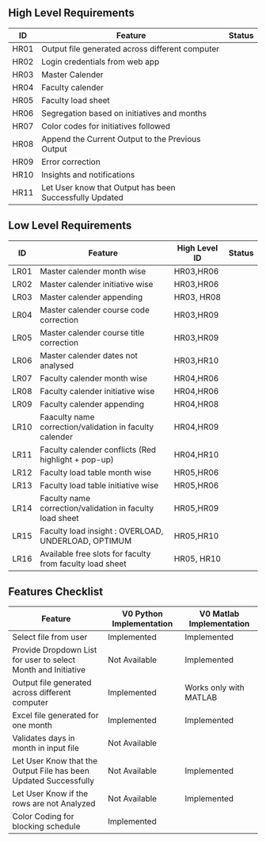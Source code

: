 ## High Level Requirements
|ID|Feature|Status|
|---|---|---|
HR01 |Output file generated across different computer|
HR02 |Login credentials from web app |
HR03 |Master Calender |
HR04 |Faculty calender |
HR05 |Faculty load sheet |
HR06 |Segregation based on initiatives and months|
HR07 |Color codes for initiatives followed|
HR08 |Append the Current Output to the Previous Output|
HR09 |Error correction|
HR10 |Insights and notifications| 
HR11 |Let User know that Output has been Successfully Updated |

## Low Level Requirements
|ID|Feature|High Level ID|Status|
|--|---|---|---|
LR01|Master calender month wise |HR03,HR06|
LR02|Master calender initiative wise|HR03,HR06|
LR03|Master calender appending|HR03, HR08|
LR04|Master calender course code correction|HR03,HR09|
LR05|Master calender course title correction|HR03,HR09|
LR06|Master calender dates not analysed|HR03,HR10|
LR07|Faculty calender month wise |HR04,HR06|
LR08|Faculty calender initiative wise|HR04,HR06|
LR09|Faculty calender appending|HR04,HR08|
LR10|Faaculty name correction/validation in faculty calender|HR04,HR09|
LR11|Faculty calender conflicts (Red highlight + pop-up) |HR04,HR10|
LR12|Faculty load table month wise |HR05,HR06|
LR13|Faculty load table initiative wise|HR05,HR06|
LR14|Faculty name correction/validation in faculty load sheet|HR05,HR09|
LR15|Faculty load insight : OVERLOAD, UNDERLOAD, OPTIMUM |HR05,HR10|
LR16|Available free slots for faculty from faculty load sheet|HR05, HR10|


## Features Checklist

Feature| V0 Python Implementation | V0 Matlab Implementation|
|---|---|---|
Select file from user| Implemented | Implemented |
Provide Dropdown List for user to select Month and Initiative | Not Available | Implemented |
Output file generated across different computer| Implemented |Works only with MATLAB |
Excel file generated for one month | Implemented | Implemented |
Validates days in month in input file| Not Available|
Let User Know that the Output File has been Updated Successfully | Not Available |Implemented |
Let User Know if the rows are not Analyzed | Not Available | Implemented |
Color Coding for blocking schedule | Implemented | |









